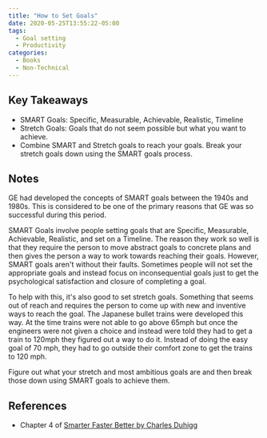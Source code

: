 ```yaml
---
title: "How to Set Goals"
date: 2020-05-25T13:55:22-05:00
tags:
  - Goal setting
  - Productivity
categories:
  - Books
  - Non-Technical
---
```

## Key Takeaways
  * SMART Goals: Specific, Measurable, Achievable, Realistic, Timeline
  * Stretch Goals: Goals that do not seem possible but what you want to achieve.
  * Combine SMART and Stretch goals to reach your goals. Break your stretch goals down using the SMART goals process.

## Notes
GE had developed the concepts of SMART goals between the 1940s and 1980s. This is considered to be one of the primary reasons that GE was so successful during this period. 

SMART Goals involve people setting goals that are Specific, Measurable, Achievable, Realistic, and set on a Timeline. The reason they work so well is that they require the person to move abstract goals to concrete plans and then gives the person a way to work towards reaching their goals. However, SMART goals aren't without their faults. Sometimes people will not set the appropriate goals and instead focus on inconsequential goals just to get the psychological satisfaction and closure of completing a goal. 

To help with this, it's also good to set stretch goals. Something that seems out of reach and requires the person to come up with new and inventive ways to reach the goal. The Japanese bullet trains were developed this way. At the time trains were not able to go above 65mph but once the engineers were not given a choice and instead were told they had to get a train to 120mph they figured out a way to do it. Instead of doing the easy goal of 70 mph, they had to go outside their comfort zone to get the trains to 120 mph.

Figure out what your stretch and most ambitious goals are and then break those down using SMART goals to achieve them.

## References
  * Chapter 4 of [Smarter Faster Better by Charles Duhigg](https://www.goodreads.com/book/show/25733966-smarter-faster-better)